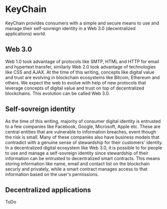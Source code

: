 # KeyChain

KeyChain provides consumers with a simple and secure means to use and manage their self-sovreign identity in a Web 3.0 (decentralized applications) world.

## Web 3.0

Web 1.0 took advantage of protocols like SMTP, HTML and HTTP for email and hypertext transfer, similarly Web 2.0 took advantage of technologies like CSS and AJAX. At the time of this writing, concepts like digital value and trust are evolving in blockchain ecosystems like Bitcoin, Ethereum and others. We expect the web to evolve with help of new protocols that leverage concepts of digital value and trust on top of decentralized blockchains. This evolution can be called Web 3.0.

## Self-sovreign identity

As the time of this writing, majority of consumer digital identity is entrusted to a few companies like Facebook, Google, Microsoft, Apple etc. These are central entities that are vulnerable to information breaches, event though the risk is small. Many of these companies also have business models that contradict with a genuine sense of stewardship for their customers' identity. In a decentralized digital ecosystem like Web 3.0, it is possible to for people to use and manage a self-sovreign identity since stewardship of their information can be entrusted to decentralized smart contracts. This means storing information like name, email and contact list on the blockchain securly and privately, while a smart contract manages access to that information based on the user's permissions. 

## Decentralized applications
ToDo
